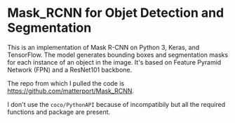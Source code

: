 # Mask_RCNN for Objet Detection and Segmentation

This is an implementation of Mask R-CNN on Python 3, Keras, and TensorFlow. The model generates bounding boxes and segmentation masks for each instance of an object in the image. It's based on Feature Pyramid Network (FPN) and a ResNet101 backbone.

The repo from which I pulled the code is https://github.com/matterport/Mask_RCNN.

I don't use the `coco/PythonAPI` because of incompatibily but all the required functions and package are present.